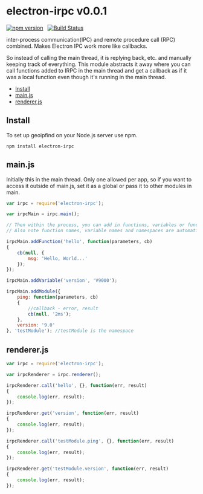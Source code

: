 # electron-irpc v0.0.1
[![npm version](https://badge.fury.io/js/electron-irpc.svg)](https://badge.fury.io/js/electron-irpc) &nbsp; [![Build Status](https://travis-ci.org/keverw/electron-irpc.svg?branch=master)](https://travis-ci.org/keverw/electron-irpc)

inter-process communication(IPC) and remote procedure call (RPC) combined. Makes Electron IPC work more like callbacks.

So instead of calling the main thread, it is replying back, etc. and manually keeping track of everything. This module abstracts it away where you can call functions added to IRPC in the main thread and get a callback as if it was a local function even though it's running in the main thread.

<!-- START doctoc generated TOC please keep comment here to allow auto update -->
<!-- DON'T EDIT THIS SECTION, INSTEAD RE-RUN doctoc TO UPDATE -->


- [Install](#install)
- [main.js](#mainjs)
- [renderer.js](#rendererjs)

<!-- END doctoc generated TOC please keep comment here to allow auto update -->

## Install

To set up geoipfind on your Node.js server use npm.

`npm install electron-irpc`

## main.js

Initially this in the main thread. Only one allowed per app, so if you want to access it outside of main.js, set it as a global or pass it to other modules in main.

```js
var irpc = require('electron-irpc');

var irpcMain = irpc.main();

// Then within the process, you can add in functions, variables or functions/variables in the same format as modules
// Also note function names, variable names and namespaces are automatically lowercased when added and called

irpcMain.addFunction('hello', function(parameters, cb)
{
    cb(null, {
        msg: 'Hello, World...'
    });
});

irpcMain.addVariable('version', 'V9000');

irpcMain.addModule({
    ping: function(parameters, cb)
    {
        //callback - error, result
        cb(null, '2ms');
    },
    version: '9.0'
}, 'testModule'); //testModule is the namespace

```

## renderer.js

```js
var irpc = require('electron-irpc');

var irpcRenderer = irpc.renderer();

irpcRenderer.call('hello', {}, function(err, result)
{
    console.log(err, result);
});

irpcRenderer.get('version', function(err, result)
{
    console.log(err, result);
});

irpcRenderer.call('testModule.ping', {}, function(err, result)
{
    console.log(err, result);
});

irpcRenderer.get('testModule.version', function(err, result)
{
    console.log(err, result);
});
```
